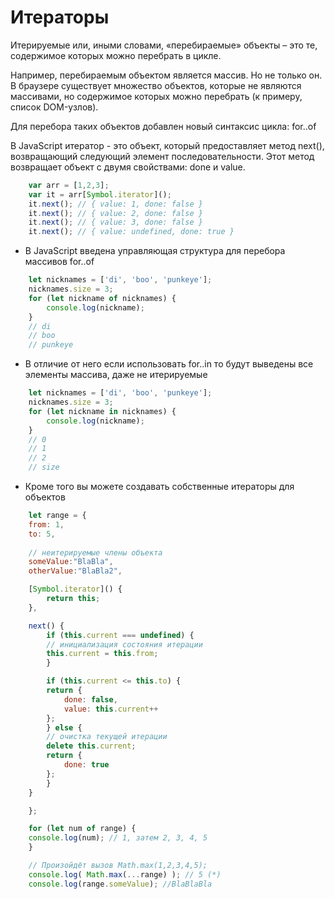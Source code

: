 #  Итераторы

Итерируемые или, иными словами, «перебираемые» объекты – это те, содержимое которых можно перебрать в цикле.

Например, перебираемым объектом является массив. Но не только он. В браузере существует множество объектов, которые не являются массивами, но содержимое которых можно перебрать (к примеру, список DOM-узлов).

Для перебора таких объектов добавлен новый синтаксис цикла: for..of

В JavaScript итератор - это объект, который предоставляет метод next(), возвращающий следующий элемент последовательности. Этот метод возвращает объект с двумя свойствами: done и value.

```js
    var arr = [1,2,3];
    var it = arr[Symbol.iterator]();
    it.next(); // { value: 1, done: false }
    it.next(); // { value: 2, done: false }
    it.next(); // { value: 3, done: false }
    it.next(); // { value: undefined, done: true }
```

- В JavaScript введена управляющая структура для перебора массивов for..of

```js
    let nicknames = ['di', 'boo', 'punkeye'];
    nicknames.size = 3;
    for (let nickname of nicknames) {
        console.log(nickname);
    }
    // di
    // boo
    // punkeye
```

- В отличие от него если использовать for..in то будут выведены все элементы массива, даже не итерируемые

```js
    let nicknames = ['di', 'boo', 'punkeye'];
    nicknames.size = 3;
    for (let nickname in nicknames) {
        console.log(nickname);
    }
    // 0
    // 1
    // 2
    // size
```

- Кроме того вы можете создавать собственные итераторы для объектов

```js
    let range = {
    from: 1,
    to: 5,
    
    // неитерируемые члены объекта
    someValue:"BlaBla",
    otherValue:"BlaBla2",

    [Symbol.iterator]() {
        return this;
    },

    next() {
        if (this.current === undefined) {
        // инициализация состояния итерации
        this.current = this.from;
        }

        if (this.current <= this.to) {
        return {
            done: false,
            value: this.current++
        };
        } else {
        // очистка текущей итерации
        delete this.current;
        return {
            done: true
        };
        }
    }

    };

    for (let num of range) {
    console.log(num); // 1, затем 2, 3, 4, 5
    }

    // Произойдёт вызов Math.max(1,2,3,4,5);
    console.log( Math.max(...range) ); // 5 (*)
    console.log(range.someValue); //BlaBlaBla
```